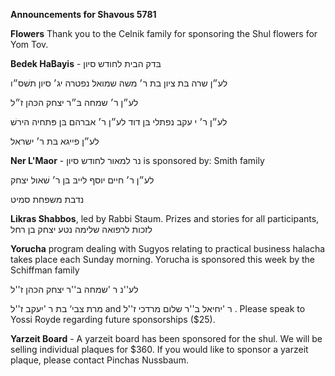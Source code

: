 **Announcements for Shavous 5781**

**Flowers** Thank you to the Celnik family for sponsoring the Shul flowers for Yom Tov.

**Bedek HaBayis** - בּדק הבית לחודש סיון

לע״ן שרה בּת ציון בת ר׳ משה
שמואל נפטרה יג׳ סיון תשׁס״ו

לע״ן ר׳ שמחה בּ״ר יצחק הכּהן
ז״ל

לע״ן ר׳ י עקב נפתלי בּן דוד
לע״ן ר׳ אברהם בּן פּתחיה
הירשׁ

לע״ן פייגא בּת ר׳ ישראל

**Ner L'Maor** -   נר למאור לחודש סיון is sponsored by: Smith family

לע״ן ר׳ חיים יוסף לייבּ בּן ר׳
שׁאול יצחק

נדבת משפחת סמיט

**Likras Shabbos**, led by Rabbi Staum. Prizes and stories for all participants, לזכות לרפואה שלימה נטע יצחק בן רחל

**Yorucha** program dealing with Sugyos relating to practical business halacha takes place each Sunday morning. Yorucha is sponsored this week by the Schiffman family 

לע''נ ר 'שמחה ב''ר יצחק הכהן ז''ל

מרת צבי‘ בת ר 'יעקב ז''ל and ר 'יחיאל ב''ר שלום מרדכי ז''ל
. Please speak to Yossi Royde regarding future sponsorships ($25).

**Yarzeit Board** - A yarzeit board has been sponsored for the shul. We will be selling individual plaques for $360. If you would like to sponsor a yarzeit plaque, please contact Pinchas Nussbaum.
